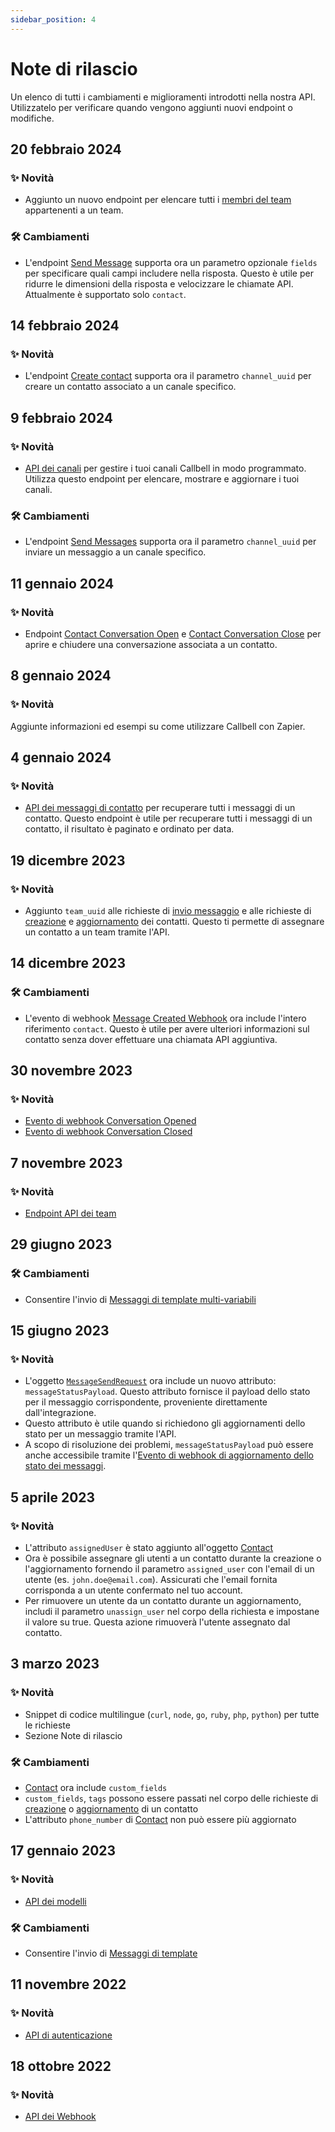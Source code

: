 ```yaml
---
sidebar_position: 4
---
```


# Note di rilascio

Un elenco di tutti i cambiamenti e miglioramenti introdotti nella nostra API. Utilizzatelo per verificare quando vengono aggiunti nuovi endpoint o modifiche.

## 20 febbraio 2024

### ✨ Novità

- Aggiunto un nuovo endpoint per elencare tutti i [membri del team](/api/reference/teams_api/get_team_members) appartenenti a un team.

### 🛠️ Cambiamenti

- L'endpoint [Send Message](/api/reference/messages_api/post_send_messages) supporta ora un parametro opzionale `fields` per specificare quali campi includere nella risposta. Questo è utile per ridurre le dimensioni della risposta e velocizzare le chiamate API. Attualmente è supportato solo `contact`.

## 14 febbraio 2024

### ✨ Novità

- L'endpoint [Create contact](/api/reference/contacts_api/post_contacts) supporta ora il parametro `channel_uuid` per creare un contatto associato a un canale specifico.

## 9 febbraio 2024

### ✨ Novità

- [API dei canali](/api/reference/channels_api/introduction) per gestire i tuoi canali Callbell in modo programmato. Utilizza questo endpoint per elencare, mostrare e aggiornare i tuoi canali.

### 🛠️ Cambiamenti

- L'endpoint [Send Messages](/api/reference/messages_api/post_send_messages) supporta ora il parametro `channel_uuid` per inviare un messaggio a un canale specifico.

## 11 gennaio 2024

### ✨ Novità

- Endpoint [Contact Conversation Open](/api/reference/contacts_api/post_contact_conversation_open) e [Contact Conversation Close](/api/reference/contacts_api/post_contact_conversation_close) per aprire e chiudere una conversazione associata a un contatto.

## 8 gennaio 2024

### ✨ Novità

Aggiunte informazioni ed esempi su come utilizzare Callbell con Zapier.

## 4 gennaio 2024

### ✨ Novità

- [API dei messaggi di contatto](/api/reference/contacts_api/get_contact_messages) per recuperare tutti i messaggi di un contatto. Questo endpoint è utile per recuperare tutti i messaggi di un contatto, il risultato è paginato e ordinato per data.

## 19 dicembre 2023

### ✨ Novità

- Aggiunto `team_uuid` alle richieste di [invio messaggio](/api/reference/messages_api/post_send_messages) e alle richieste di [creazione](/api/reference/contacts_api/post_contacts) e [aggiornamento](/api/reference/contacts_api/patch_contacts) dei contatti. Questo ti permette di assegnare un contatto a un team tramite l'API.

## 14 dicembre 2023

### 🛠️ Cambiamenti

- L'evento di webhook [Message Created Webhook](/api/reference/webhooks/message_events/message_created) ora include l'intero riferimento `contact`. Questo è utile per avere ulteriori informazioni sul contatto senza dover effettuare una chiamata API aggiuntiva.

## 30 novembre 2023

### ✨ Novità

- [Evento di webhook Conversation Opened](/api/reference/webhooks/conversation_events/conversation_opened)
- [Evento di webhook Conversation Closed](/api/reference/webhooks/conversation_events/conversation_closed)

## 7 novembre 2023

### ✨ Novità

- [Endpoint API dei team](/api/reference/teams_api/introduction)

## 29 giugno 2023

### 🛠️ Cambiamenti

- Consentire l'invio di [Messaggi di template multi-variabili](/api/reference/messages_api/post_send_messages#send-multi-variables-template-messages)

## 15 giugno 2023

### ✨ Novità

- L'oggetto [`MessageSendRequest`](/api/reference/object_types/message_send_request) ora include un nuovo attributo: `messageStatusPayload`. Questo attributo fornisce il payload dello stato per il messaggio corrispondente, proveniente direttamente dall'integrazione.
- Questo attributo è utile quando si richiedono gli aggiornamenti dello stato per un messaggio tramite l'API.
- A scopo di risoluzione dei problemi, `messageStatusPayload` può essere anche accessibile tramite l'[Evento di webhook di aggiornamento dello stato dei messaggi](/api/reference/webhooks/message_events/message_status_updated).

## 5 aprile 2023

### ✨ Novità

- L'attributo `assignedUser` è stato aggiunto all'oggetto [Contact](/api/reference/object_types/contact)
- Ora è possibile assegnare gli utenti a un contatto durante la creazione o l'aggiornamento fornendo il parametro `assigned_user` con l'email di un utente (es. `john.doe@email.com`). Assicurati che l'email fornita corrisponda a un utente confermato nel tuo account.
- Per rimuovere un utente da un contatto durante un aggiornamento, includi il parametro `unassign_user` nel corpo della richiesta e impostane il valore su true. Questa azione rimuoverà l'utente assegnato dal contatto.

## 3 marzo 2023

### ✨ Novità

- Snippet di codice multilingue (`curl`, `node`, `go`, `ruby`, `php`, `python`) per tutte le richieste
- Sezione Note di rilascio

### 🛠️ Cambiamenti

- [Contact](/api/reference/object_types/contact) ora include `custom_fields`
- `custom_fields`, `tags` possono essere passati nel corpo delle richieste di [creazione](/api/reference/contacts_api/post_contacts) o [aggiornamento](/api/reference/contacts_api/post_contacts) di un contatto
- L'attributo `phone_number` di [Contact](/api/reference/object_types/contact) non può essere più aggiornato

## 17 gennaio 2023

### ✨ Novità

- [API dei modelli](/api/reference/template_messages_api/introduction)

### 🛠️ Cambiamenti

- Consentire l'invio di [Messaggi di template](/api/reference/messages_api/post_send_messages#send-template-messages)

## 11 novembre 2022

### ✨ Novità

- [API di autenticazione](/api/reference/auth_api/introduction)

## 18 ottobre 2022

### ✨ Novità

- [API dei Webhook](/api/reference/webhooks_api/introduction)